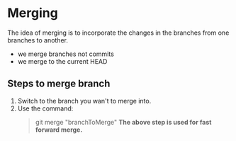 # Merging
The idea of merging is to incorporate the changes in the branches from one branches to another.
  + we merge branches not commits
  + we merge to the current HEAD
 
## Steps to merge branch
 1. Switch to the branch you wan't to merge into.
 2. Use the command:
     > git merge "branchToMerge"
**The above step is used for fast forward merge.**